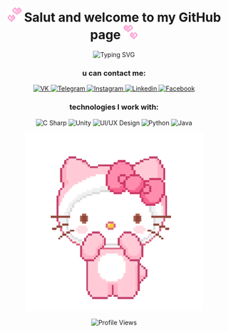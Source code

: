 <h1 align="center">
  <span>
    <img src="https://github.com/AlexandraDobryakova/AlexandraDobryakova/blob/main/revers-hearts.gif" height="32" />
    Salut and welcome to my GitHub page
  </span>
  <img src="https://github.com/AlexandraDobryakova/AlexandraDobryakova/blob/main/hearts-spin.gif" height="32" />
</h1>
<div align="center">
    <img src="https://readme-typing-svg.demolab.com?font=Fira+Code&pause=1000&color=FFB2C3&center=true&width=435&lines=Mobile+Unity+game+developer+<3" alt="Typing SVG" />
</div>

<div align="center">
  <h3>u can contact me:</h3>
  <a href="https://vk.com/birnb" target="_blank" rel="noopener noreferrer">
    <img
      alt="VK"
      src="https://img.shields.io/badge/vk-FFCAD6?logo=vk&logoColor=white&style=for-the-badge"
    />
  </a>
  <a href="https://t.me/annakeat" target="_blank" rel="noopener noreferrer">
    <img
      alt="Telegram"
      src="https://img.shields.io/badge/telegram-FFB2C3?logo=telegram&logoColor=white&style=for-the-badge"
    />
  </a>
  <a href="https://www.instagram.com/birnb/">
    <img
      alt="Instagram"
      src="https://img.shields.io/badge/Instagram-FF8DAE?logo=instagram&logoColor=white&style=for-the-badge"
    />
  </a>
  <a href="https://www.linkedin.com/in/александра-добрякова-b27454253/">
    <img
      alt="Linkedin"
      src="https://img.shields.io/badge/linkedin-F7648E?logo=linkedin&logoColor=white&style=for-the-badge"
    />
  </a>
  <a href="https://www.facebook.com/s.dobryakova" target="_blank" rel="noopener noreferrer">
    <img
      alt="Facebook"
      src="https://img.shields.io/badge/facebook-C4426D?logo=facebook&logoColor=white&style=for-the-badge"
    />
  </a>
</div>

<div align="center">
  <h3>technologies I work with:</h3>
  <img
    alt="C Sharp"
    src="https://img.shields.io/badge/C%23-FFCAD6?logo=c-sharp&logoColor=white&style=for-the-badge"
  />
  <img
    alt="Unity"
    src="https://img.shields.io/badge/Unity-FFB2C3?logo=unity&logoColor=white&style=for-the-badge"
  />
  <img
    alt="UI/UX Design"
    src="https://img.shields.io/badge/UI%2FUX%20Design-FF8DAE?logo=figma&logoColor=white&style=for-the-badge"
  />
  <img
    alt="Python"
    src="https://img.shields.io/badge/Python-F7648E?logo=python&logoColor=white&style=for-the-badge"
  />
  <img
    alt="Java"
    src="https://img.shields.io/badge/Java-C4426D?logo=java&logoColor=white&style=for-the-badge"
  />
</div>

<p align="center">
  <img src="https://github.com/AlexandraDobryakova/AlexandraDobryakova/blob/main/helloKitty.gif" alt="Image alt" />
</p>

<p align="center">
  <img src="https://komarev.com/ghpvc/?username=AlexandraDobryakova&color=FF8DAE" alt="Profile Views" width="125" height="25">
</p>
